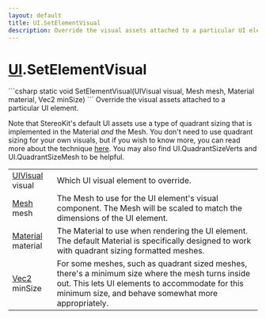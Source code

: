 ```yaml
---
layout: default
title: UI.SetElementVisual
description: Override the visual assets attached to a particular UI element.  Note that StereoKit's default UI assets use a type of quadrant sizing that is implemented in the Material _and_ the Mesh. You don't need to use quadrant sizing for your own visuals, but if you wish to know more, you can read more about the technique [here](https.//playdeck.net/blog/quadrant-sizing-efficient-ui-rendering). You may also find UI.QuadrantSizeVerts and UI.QuadrantSizeMesh to be helpful.
---
```

# [UI]({{site.url}}/Pages/Reference/UI.html).SetElementVisual

<div class='signature' markdown='1'>
```csharp
static void SetElementVisual(UIVisual visual, Mesh mesh, Material material, Vec2 minSize)
```
Override the visual assets attached to a particular UI
element.

Note that StereoKit's default UI assets use a type of quadrant
sizing that is implemented in the Material _and_ the Mesh. You
don't need to use quadrant sizing for your own visuals, but if
you wish to know more, you can read more about the technique
[here](https://playdeck.net/blog/quadrant-sizing-efficient-ui-rendering).
You may also find UI.QuadrantSizeVerts and UI.QuadrantSizeMesh to
be helpful.
</div>

|  |  |
|--|--|
|[UIVisual]({{site.url}}/Pages/Reference/UIVisual.html) visual|Which UI visual element to override.|
|[Mesh]({{site.url}}/Pages/Reference/Mesh.html) mesh|The Mesh to use for the UI element's visual             component. The Mesh will be scaled to match the dimensions of the             UI element.|
|[Material]({{site.url}}/Pages/Reference/Material.html) material|The Material to use when rendering the UI             element. The default Material is specifically designed to work             with quadrant sizing formatted meshes.|
|[Vec2]({{site.url}}/Pages/Reference/Vec2.html) minSize|For some meshes, such as quadrant sized             meshes, there's a minimum size where the mesh turns inside out.             This lets UI elements to accommodate for this minimum size, and             behave somewhat more appropriately.|





